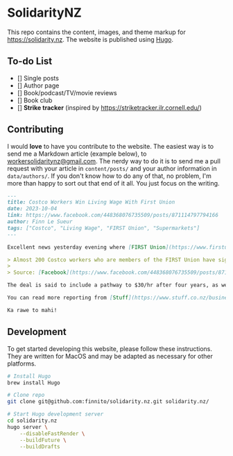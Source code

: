 # SolidarityNZ

This repo contains the content, images, and theme markup for https://solidarity.nz. The website is published using [Hugo](https://gohugo.io/).

## To-do List
- [] Single posts
- [] Author page
- [] Book/podcast/TV/movie reviews
- [] Book club
- [] __Strike tracker__ (inspired by https://striketracker.ilr.cornell.edu/)

## Contributing

I would __love__ to have you contribute to the website. The easiest way is to send me a Markdown article (example below), to workersolidaritynz@gmail.com. The nerdy way to do it is to send me a pull request with your article in `content/posts/` and your author information in `data/authors/`. If you don't know how to do any of that, no problem, I'm more than happy to sort out that end of it all. You just focus on the writing.

```markdown
---
title: Costco Workers Win Living Wage With First Union
date: 2023-10-04
link: https://www.facebook.com/448368076735509/posts/871114797794166
author: Finn Le Sueur
tags: ["Costco", "Living Wage", "FIRST Union", "Supermarkets"]
---

Excellent news yesterday evening where [FIRST Union](https://www.firstunion.org.nz/my-industry/retail-finance-and-commerce/supermarket-workers) reported:

> Almost 200 Costco workers who are members of the FIRST Union have signed a pay deal that will include a starting rate of $26.50 an hour.
>
> Source: [Facebook](https://www.facebook.com/448368076735509/posts/871114797794166)

The deal is said to include a pathway to $30/hr after four years, as well as including overtime and penal rates. This comes as the [Living Wage rate was set to $26/hr](https://www.livingwage.org.nz/) as of 1 September, 2023.

You can read more reporting from [Stuff](https://www.stuff.co.nz/business/money/300981630/costco-workers-strike-pay-agreement) and [RNZ](https://www.rnz.co.nz/news/business/499290/costco-union-members-win-pay-deal-above-the-living-wage).

Ka rawe to mahi!
```

## Development

To get started developing this website, please follow these instructions. They are written for MacOS and may be adapted as necessary for other platforms.

```bash
# Install Hugo
brew install Hugo

# Clone repo
git clone git@github.com:finnito/solidarity.nz.git solidarity.nz/

# Start Hugo development server
cd solidarity.nz
hugo server \
	--disableFastRender \
	--buildFuture \
	--buildDrafts
```
